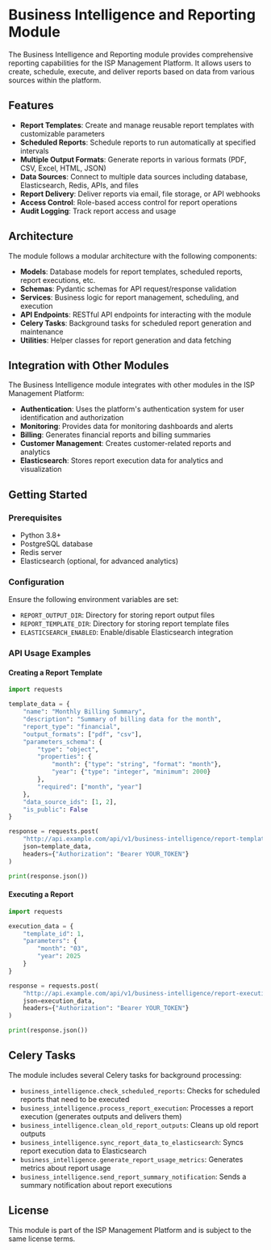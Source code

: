 # Business Intelligence and Reporting Module

The Business Intelligence and Reporting module provides comprehensive reporting capabilities for the ISP Management Platform. It allows users to create, schedule, execute, and deliver reports based on data from various sources within the platform.

## Features

- **Report Templates**: Create and manage reusable report templates with customizable parameters
- **Scheduled Reports**: Schedule reports to run automatically at specified intervals
- **Multiple Output Formats**: Generate reports in various formats (PDF, CSV, Excel, HTML, JSON)
- **Data Sources**: Connect to multiple data sources including database, Elasticsearch, Redis, APIs, and files
- **Report Delivery**: Deliver reports via email, file storage, or API webhooks
- **Access Control**: Role-based access control for report operations
- **Audit Logging**: Track report access and usage

## Architecture

The module follows a modular architecture with the following components:

- **Models**: Database models for report templates, scheduled reports, report executions, etc.
- **Schemas**: Pydantic schemas for API request/response validation
- **Services**: Business logic for report management, scheduling, and execution
- **API Endpoints**: RESTful API endpoints for interacting with the module
- **Celery Tasks**: Background tasks for scheduled report generation and maintenance
- **Utilities**: Helper classes for report generation and data fetching

## Integration with Other Modules

The Business Intelligence module integrates with other modules in the ISP Management Platform:

- **Authentication**: Uses the platform's authentication system for user identification and authorization
- **Monitoring**: Provides data for monitoring dashboards and alerts
- **Billing**: Generates financial reports and billing summaries
- **Customer Management**: Creates customer-related reports and analytics
- **Elasticsearch**: Stores report execution data for analytics and visualization

## Getting Started

### Prerequisites

- Python 3.8+
- PostgreSQL database
- Redis server
- Elasticsearch (optional, for advanced analytics)

### Configuration

Ensure the following environment variables are set:

- `REPORT_OUTPUT_DIR`: Directory for storing report output files
- `REPORT_TEMPLATE_DIR`: Directory for storing report template files
- `ELASTICSEARCH_ENABLED`: Enable/disable Elasticsearch integration

### API Usage Examples

#### Creating a Report Template

```python
import requests

template_data = {
    "name": "Monthly Billing Summary",
    "description": "Summary of billing data for the month",
    "report_type": "financial",
    "output_formats": ["pdf", "csv"],
    "parameters_schema": {
        "type": "object",
        "properties": {
            "month": {"type": "string", "format": "month"},
            "year": {"type": "integer", "minimum": 2000}
        },
        "required": ["month", "year"]
    },
    "data_source_ids": [1, 2],
    "is_public": False
}

response = requests.post(
    "http://api.example.com/api/v1/business-intelligence/report-templates",
    json=template_data,
    headers={"Authorization": "Bearer YOUR_TOKEN"}
)

print(response.json())
```

#### Executing a Report

```python
import requests

execution_data = {
    "template_id": 1,
    "parameters": {
        "month": "03",
        "year": 2025
    }
}

response = requests.post(
    "http://api.example.com/api/v1/business-intelligence/report-executions",
    json=execution_data,
    headers={"Authorization": "Bearer YOUR_TOKEN"}
)

print(response.json())
```

## Celery Tasks

The module includes several Celery tasks for background processing:

- `business_intelligence.check_scheduled_reports`: Checks for scheduled reports that need to be executed
- `business_intelligence.process_report_execution`: Processes a report execution (generates outputs and delivers them)
- `business_intelligence.clean_old_report_outputs`: Cleans up old report outputs
- `business_intelligence.sync_report_data_to_elasticsearch`: Syncs report execution data to Elasticsearch
- `business_intelligence.generate_report_usage_metrics`: Generates metrics about report usage
- `business_intelligence.send_report_summary_notification`: Sends a summary notification about report executions

## License

This module is part of the ISP Management Platform and is subject to the same license terms.
